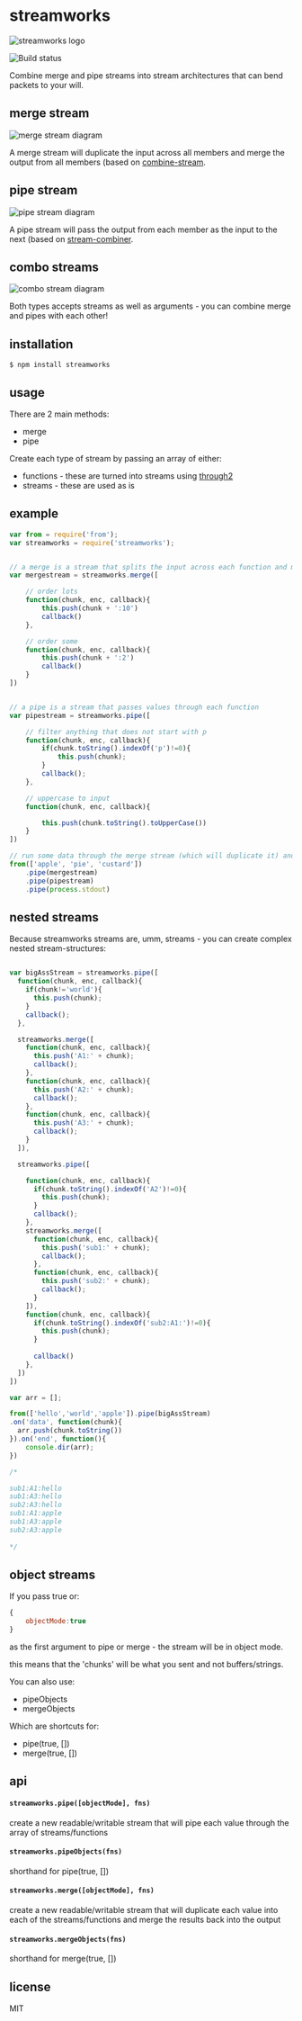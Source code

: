 streamworks
===========

![streamworks logo](https://github.com/binocarlos/streamworks/raw/master/graphics/stream.jpg "streamworks Logo")

![Build status](https://api.travis-ci.org/binocarlos/streamworks.png)

Combine merge and pipe streams into stream architectures that can bend packets to your will.

## merge stream

![merge stream diagram](https://github.com/binocarlos/streamworks/raw/master/graphics/merge.png "merge stream diagram")

A merge stream will duplicate the input across all members and merge the output from all members (based on [combine-stream](https://github.com/deoxxa/combine-stream).

## pipe stream

![pipe stream diagram](https://github.com/binocarlos/streamworks/raw/master/graphics/pipe.png "pipe stream diagram")

A pipe stream will pass the output from each member as the input to the next (based on [stream-combiner](https://github.com/dominictarr/stream-combiner).

## combo streams

![combo stream diagram](https://github.com/binocarlos/streamworks/raw/master/graphics/combo.png "combo stream diagram")

Both types accepts streams as well as arguments - you can combine merge and pipes with each other!

## installation

```
$ npm install streamworks
```

## usage

There are 2 main methods:

 * merge
 * pipe

Create each type of stream by passing an array of either:

 * functions - these are turned into streams using [through2](https://github.com/rvagg/through2)
 * streams - these are used as is

## example

```js
var from = require('from');
var streamworks = require('streamworks');


// a merge is a stream that splits the input across each function and merges the output back into one stream
var mergestream = streamworks.merge([

	// order lots
	function(chunk, enc, callback){
		this.push(chunk + ':10')
		callback()
	},

	// order some
	function(chunk, enc, callback){
		this.push(chunk + ':2')
		callback()
	}
])


// a pipe is a stream that passes values through each function
var pipestream = streamworks.pipe([

	// filter anything that does not start with p
	function(chunk, enc, callback){
		if(chunk.toString().indexOf('p')!=0){
			this.push(chunk);
		}
		callback();
	},

	// uppercase to input
	function(chunk, enc, callback){

		this.push(chunk.toString().toUpperCase())
	}
])

// run some data through the merge stream (which will duplicate it) and then through the pipe stream (which will filter it)
from(['apple', 'pie', 'custard'])
	.pipe(mergestream)
	.pipe(pipestream)
	.pipe(process.stdout)
```

## nested streams

Because streamworks streams are, umm, streams - you can create complex nested stream-structures:

```js

var bigAssStream = streamworks.pipe([
  function(chunk, enc, callback){
    if(chunk!='world'){
      this.push(chunk);
    }
    callback();
  },

  streamworks.merge([
    function(chunk, enc, callback){
      this.push('A1:' + chunk);
      callback();
    },
    function(chunk, enc, callback){
      this.push('A2:' + chunk);
      callback();
    },
    function(chunk, enc, callback){
      this.push('A3:' + chunk);
      callback();
    }
  ]),

  streamworks.pipe([

    function(chunk, enc, callback){
      if(chunk.toString().indexOf('A2')!=0){
        this.push(chunk);
      }
      callback();
    },
    streamworks.merge([
      function(chunk, enc, callback){
        this.push('sub1:' + chunk);
        callback(); 
      },
      function(chunk, enc, callback){
        this.push('sub2:' + chunk);
        callback(); 
      }
    ]),
    function(chunk, enc, callback){
      if(chunk.toString().indexOf('sub2:A1:')!=0){
        this.push(chunk);
      }
      
      callback()
    },
  ])
])

var arr = [];

from(['hello','world','apple']).pipe(bigAssStream)
.on('data', function(chunk){
  arr.push(chunk.toString())
}).on('end', function(){
	console.dir(arr);
})

/*

sub1:A1:hello
sub1:A3:hello
sub2:A3:hello
sub1:A1:apple
sub1:A3:apple
sub2:A3:apple
	
*/

```

## object streams

If you pass true or:

```js
{
	objectMode:true
}
```

as the first argument to pipe or merge - the stream will be in object mode.

this means that the 'chunks' will be what you sent and not buffers/strings.

You can also use:

 * pipeObjects
 * mergeObjects

Which are shortcuts for:

 * pipe(true, [])
 * merge(true, [])

## api

#### `streamworks.pipe([objectMode], fns)`

create a new readable/writable stream that will pipe each value through the array of streams/functions

#### `streamworks.pipeObjects(fns)`

shorthand for pipe(true, [])

#### `streamworks.merge([objectMode], fns)`

create a new readable/writable stream that will duplicate each value into each of the streams/functions and merge the results back into the output

#### `streamworks.mergeObjects(fns)`

shorthand for merge(true, [])

## license

MIT
